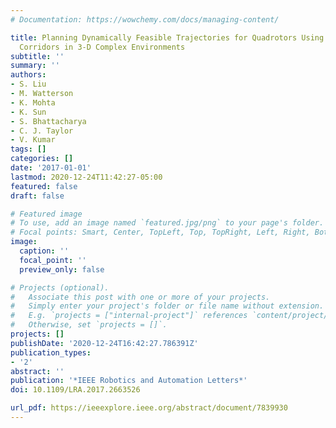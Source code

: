 ```yaml
---
# Documentation: https://wowchemy.com/docs/managing-content/

title: Planning Dynamically Feasible Trajectories for Quadrotors Using Safe Flight
  Corridors in 3-D Complex Environments
subtitle: ''
summary: ''
authors:
- S. Liu
- M. Watterson
- K. Mohta
- K. Sun
- S. Bhattacharya
- C. J. Taylor
- V. Kumar
tags: []
categories: []
date: '2017-01-01'
lastmod: 2020-12-24T11:42:27-05:00
featured: false
draft: false

# Featured image
# To use, add an image named `featured.jpg/png` to your page's folder.
# Focal points: Smart, Center, TopLeft, Top, TopRight, Left, Right, BottomLeft, Bottom, BottomRight.
image:
  caption: ''
  focal_point: ''
  preview_only: false

# Projects (optional).
#   Associate this post with one or more of your projects.
#   Simply enter your project's folder or file name without extension.
#   E.g. `projects = ["internal-project"]` references `content/project/deep-learning/index.md`.
#   Otherwise, set `projects = []`.
projects: []
publishDate: '2020-12-24T16:42:27.786391Z'
publication_types:
- '2'
abstract: ''
publication: '*IEEE Robotics and Automation Letters*'
doi: 10.1109/LRA.2017.2663526

url_pdf: https://ieeexplore.ieee.org/abstract/document/7839930
---
```

